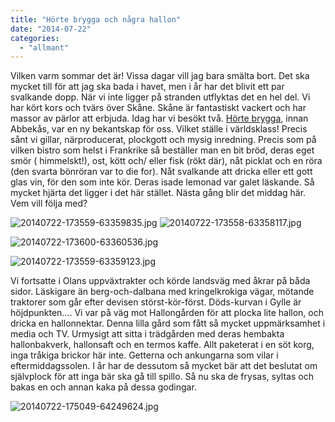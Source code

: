 ```yaml
---
title: "Hörte brygga och några hallon"
date: "2014-07-22"
categories: 
  - "allmant"
---
```


Vilken varm sommar det är! Vissa dagar vill jag bara smälta bort. Det ska mycket till för att jag ska bada i havet, men i år har det blivit ett par svalkande dopp. När vi inte ligger på stranden utflyktas det en hel del. Vi har kört kors och tvärs över Skåne. Skåne är fantastiskt vackert och har massor av pärlor att erbjuda. Idag har vi besökt två. [Hörte brygga](https://hortebrygga.se/horte-brygga/), innan Abbekås, var en ny bekantskap för oss. Vilket ställe i världsklass! Precis sånt vi gillar, närproducerat, plockgott och mysig inredning. Precis som på vilken bistro som helst i Frankrike så beställer man en bit bröd, deras eget smör ( himmelskt!), ost, kött och/ eller fisk (rökt där), nåt picklat och en röra (den svarta bönröran var to die for). Nåt svalkande att dricka eller ett gott glas vin, för den som inte kör. Deras isade lemonad var galet läskande. Så mycket hjärta det ligger i det här stället. Nästa gång blir det middag här. Vem vill följa med?  
  
![20140722-173559-63359835.jpg](/static/img/20140722-173559-63359835.jpg)
![20140722-173558-63358117.jpg](/static/img/20140722-173558-63358117.jpg)
  
![20140722-173600-63360536.jpg](/static/img/20140722-173600-63360536.jpg)
  
![20140722-173559-63359123.jpg](/static/img/20140722-173559-63359123.jpg)

Vi fortsatte i Olans uppväxtrakter och körde landsväg med åkrar på båda sidor. Läskigare än berg-och-dalbana med kringelkrokiga vägar, mötande traktorer som går efter devisen störst-kör-först. Döds-kurvan i Gylle är höjdpunkten.... Vi var på väg mot Hallongården för att plocka lite hallon, och dricka en hallonnektar. Denna lilla gård som fått så mycket uppmärksamhet i media och TV. Urmysigt att sitta i trädgården med deras hembakta hallonbakverk, hallonsaft och en termos kaffe. Allt paketerat i en söt korg, inga tråkiga brickor här inte. Getterna och ankungarna som vilar i eftermiddagssolen. I år har de dessutom så mycket bär att det beslutat om självplock för att inga bär ska gå till spillo. Så nu ska de frysas, syltas och bakas en och annan kaka på dessa godingar.  
  
![20140722-175049-64249624.jpg](/static/img/20140722-175049-64249624.jpg)
